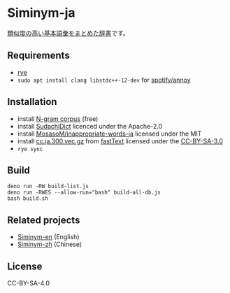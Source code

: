 # Siminym-ja

[類似度の高い基本語彙をまとめた辞書](https://marmooo.github.io/siminym-ja/)です。

## Requirements

- [rye](https://github.com/mitsuhiko/rye)
- `sudo apt install clang libstdc++-12-dev` for
  [spotify/annoy](https://github.com/spotify/annoy)

## Installation

- install [N-gram corpus](http://www.s-yata.jp/corpus/nwc2010/ngrams/) (free)
- install [SudachiDict](https://github.com/WorksApplications/SudachiDict)
  licenced under the Apache-2.0
- install
  [MosasoM/inappropriate-words-ja](https://github.com/MosasoM/inappropriate-words-ja)
  licensed under the MIT
- install
  [cc.ja.300.vec.gz](https://dl.fbaipublicfiles.com/fasttext/vectors-crawl/cc.ja.300.vec.gz)
  from [fastText](https://fasttext.cc/docs/en/crawl-vectors.html) licensed under
  the [CC-BY-SA-3.0](https://creativecommons.org/licenses/by-sa/3.0/)
- `rye sync`

## Build

```
deno run -RW build-list.js
deno run -RWES --allow-run="bash" build-all-db.js
bash build.sh
```

## Related projects

- [Siminym-en](https://github.com/marmooo/siminym-en) (English)
- [Siminym-zh](https://github.com/marmooo/siminym-zh) (Chinese)

## License

CC-BY-SA-4.0

